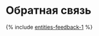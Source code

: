 # Обратная связь

{% include [entities-feedback-1](../_conref/conref/id-entities/feedback-1.md) %}


